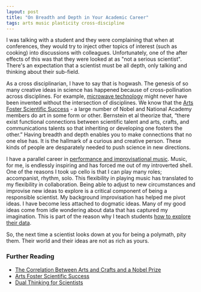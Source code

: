 ```yaml
---
layout: post
title: "On Breadth and Depth in Your Academic Career"
tags: arts music plasticity cross-discipline
---
```

I was talking with a student and they were complaining that when at conferences, they would try to inject other topics of interest (such as cooking) into discussions with colleagues. Unfortunately, one of the after effects of this was that they were looked at as "not a serious scientist". There's an expectation that a scientist must be all depth, only talking and thinking about their sub-field.

As a cross disciplinarian, I have to say that is hogwash. The genesis of so many creative ideas in science has happened because of cross-pollination across disciplines. For example, [microwave technology](https://blogs.scientificamerican.com/guest-blog/lindau-nobel-meeting-the-cross-pollination-of-ideas/) might never have been invented without the intersection of disciplines. We know that the [Arts Foster Scientific Success](https://www.researchgate.net/profile/Kendell_Pawelec/publication/247857346_Arts_Foster_Scientific_Success_Avocations_of_Nobel_National_Academy_Royal_Society_and_Sigma_Xi_Members/links/00b4953c00f875f191000000.pdf) - a large number of Nobel and National Academy members do art in some form or other. Bernstein et al theorize that, “there exist functional connections between scientific talent and arts, crafts, and communications talents so that inheriting or developing one fosters the other.” Having breadth and depth enables you to make connections that no one else has. It is the hallmark of a curious and creative person. These kinds of people are desparately needed to push science in new directions. 

I have a parallel career in [performance and improvisational music](http://15people.net). Music, for me, is endlessly inspiring and has forced me out of my introverted shell. One of the reasons I took up cello is that I can play many roles; accompanist, rhythm, solo. This flexibility in playing music has translated to my flexibility in collaboration. Being able to adjust to new circumstances and improvise new ideas to explore is a critical component of being a responsible scientist. My background improvisation has helped me pivot ideas. I have become less attached to dogmatic ideas. Many of my good ideas come from idle wondering about data that has captured my imagination. This is part of the reason why I teach students [how to explore their data](https://github.com/laderast/shinyEDA).

So, the next time a scientist looks down at you for being a polymath, pity them. Their world and their ideas are not as rich as yours.

### Further Reading

- [The Correlation Between Arts and Crafts and a Nobel  Prize](https://priceonomics.com/the-correlation-between-arts-and-crafts-and-a/)
- [Arts Foster Scientific Success](https://www.researchgate.net/profile/Kendell_Pawelec/publication/247857346_Arts_Foster_Scientific_Success_Avocations_of_Nobel_National_Academy_Royal_Society_and_Sigma_Xi_Members/links/00b4953c00f875f191000000.pdf)
- [Dual Thinking for Scientists](https://www.ecologyandsociety.org/vol20/iss2/art3/)